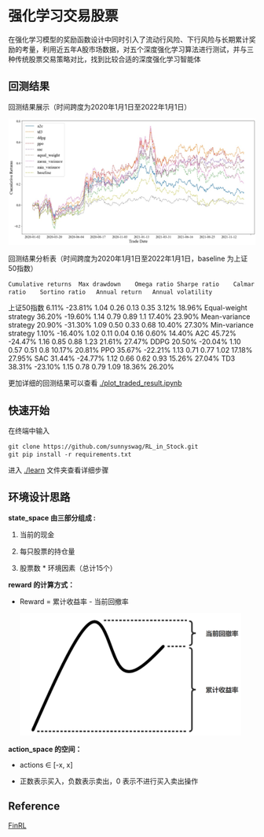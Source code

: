 # 强化学习交易股票
在强化学习模型的奖励函数设计中同时引入了流动行风险、下行风险与长期累计奖励的考量，利用近五年A股市场数据，对五个深度强化学习算法进行测试，并与三种传统股票交易策略对比，找到比较合适的深度强化学习智能体

## 回测结果

回测结果展示（时间跨度为2020年1月1日至2022年1月1日）

<img width="750" src="./assets/result_picture.png" alt="reward.png"/>

回测结果分析表（时间跨度为2020年1月1日至2022年1月1日，baseline 为上证50指数）

	Cumulative returns	Max drawdown	Omega ratio	Sharpe ratio	Calmar ratio	Sortino ratio	Annual return	Annual volatility
上证50指数	6.11%	-23.81%	1.04	0.26	0.13	0.35	3.12%	18.96%
Equal-weight strategy	36.20%	-19.60%	1.14	0.79	0.89	1.1	17.40%	23.90%
Mean-variance strategy	20.90%	-31.30%	1.09	0.50	0.33	0.68	10.40%	27.30%
Min-variance strategy	1.10%	-16.40%	1.02	0.11	0.04	0.16	0.60%	14.40%
A2C	45.72%	-24.47%	1.16	0.85	0.88	1.23	21.61%	27.47%
DDPG	20.50%	-20.04%	1.10	0.57	0.51	0.8	10.17%	20.81%
PPO	35.67%	-22.21%	1.13	0.71	0.77	1.02	17.18%	27.95%
SAC	31.44%	-24.77%	1.12	0.66	0.62	0.93	15.26%	27.04%
TD3	38.31%	-23.10%	1.15	0.78	0.79	1.09	18.36%	26.20%

更加详细的回测结果可以查看 [./plot_traded_result.ipynb](./plot_traded_result.ipynb)

## 快速开始

在终端中输入

```shell
git clone https://github.com/sunnyswag/RL_in_Stock.git
git pip install -r requirements.txt
```

进入 [./learn](./learn) 文件夹查看详细步骤

## 环境设计思路

**state_space 由三部分组成 :** 

1. 当前的现金

3. 每只股票的持仓量

4. 股票数 * 环境因素（总计15个）


**reward 的计算方式：**

* Reward = 累计收益率 - 当前回撤率

  <img width="450" src="./assets/reward.png" alt="reward.png"/>

**action_space 的空间：**

* actions ∈ [-x, x]

* 正数表示买入，负数表示卖出，0 表示不进行买入卖出操作


## Reference

[FinRL](https://github.com/AI4Finance-LLC/FinRL)
